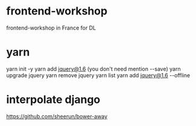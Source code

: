# frontend-workshop
frontend-workshop in France for DL

# yarn
yarn init -y
yarn add jquery@1.6 (you don't need mention --save)
yarn upgrade jquery
yarn remove jquery
yarn list
yarn add jquery@1.6 --offline

# interpolate django
https://github.com/sheerun/bower-away
